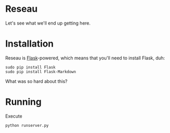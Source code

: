 Reseau
======

Let's see what we'll end up getting here.


Installation
============

Reseau is [Flask](http://flask.pocoo.org/)-powered, which means that you'll need to install Flask, duh:

    sudo pip install Flask
    sudo pip install Flask-Markdown

What was so hard about this?

Running
=======

Execute

    python runserver.py
